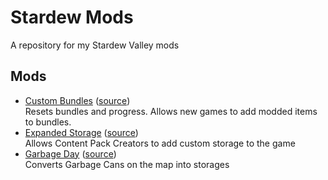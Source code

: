 ﻿# Stardew Mods

A repository for my Stardew Valley mods

## Mods

- [Custom Bundles](https://www.nexusmods.com/stardewvalley/mods/) ([source](CustomBundles))  
  Resets bundles and progress. Allows new games to add modded items to bundles.
- [Expanded Storage](https://www.nexusmods.com/stardewvalley/mods/7431) ([source](ExpandedStorage))  
  Allows Content Pack Creators to add custom storage to the game
- [Garbage Day](https://www.nexusmods.com/stardewvalley/mods/8204) ([source](GarbageDay))  
  Converts Garbage Cans on the map into storages